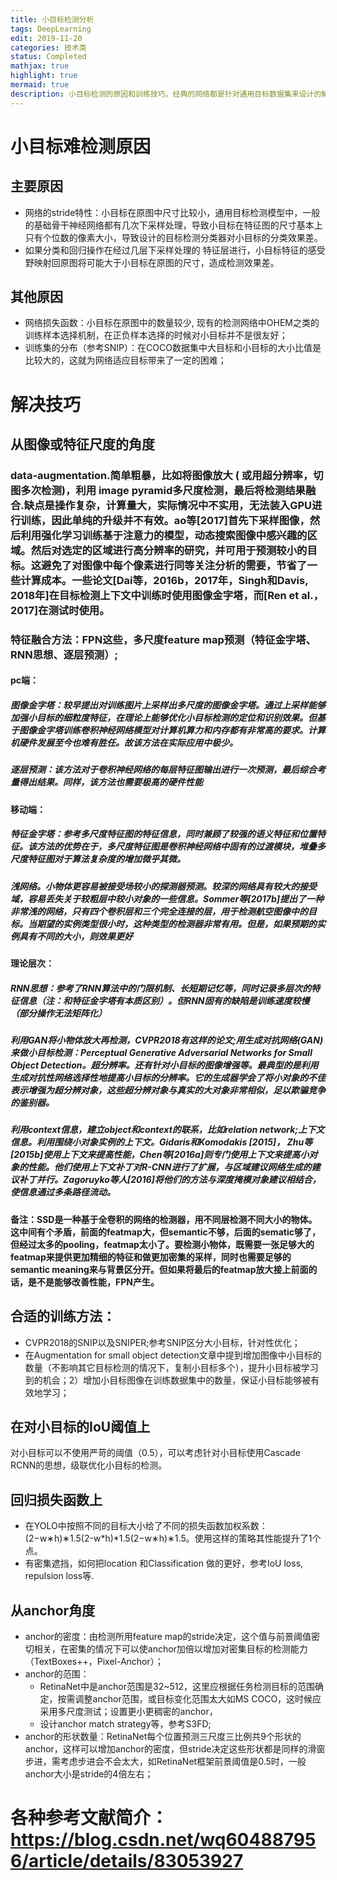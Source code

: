 ```yaml
---
title: 小目标检测分析 
tags: DeepLearning
edit: 2019-11-20
categories: 技术类
status: Completed
mathjax: true
highlight: true
mermaid: true
description: 小目标检测的原因和训练技巧。经典的网络都是针对通用目标数据集来设计的解决方案，因此对于图像中的小目标来说，检测效果不是很理想。
---
```


# 小目标难检测原因
## 主要原因
- 网络的stride特性：小目标在原图中尺寸比较小，通用目标检测模型中，一般的基础骨干神经网络都有几次下采样处理，导致小目标在特征图的尺寸基本上只有个位数的像素大小，导致设计的目标检测分类器对小目标的分类效果差。
- 如果分类和回归操作在经过几层下采样处理的 特征层进行，小目标特征的感受野映射回原图将可能大于小目标在原图的尺寸，造成检测效果差。

## 其他原因
- 网络损失函数：小目标在原图中的数量较少, 现有的检测网络中OHEM之类的训练样本选择机制，在正负样本选择的时候对小目标并不是很友好；
- 训练集的分布（参考SNIP）：在COCO数据集中大目标和小目标的大小比值是比较大的，这就为网络适应目标带来了一定的困难；
 

# 解决技巧

## 从图像或特征尺度的角度
### data-augmentation.简单粗暴，比如将图像放大 ( 或用超分辨率，切图多次检测)，利用 image pyramid多尺度检测，最后将检测结果融合.缺点是操作复杂，计算量大，实际情况中不实用，无法装入GPU进行训练，因此单纯的升级并不有效。ao等[2017]首先下采样图像，然后利用强化学习训练基于注意力的模型，动态搜索图像中感兴趣的区域。然后对选定的区域进行高分辨率的研究，并可用于预测较小的目标。这避免了对图像中每个像素进行同等关注分析的需要，节省了一些计算成本。一些论文[Dai等，2016b，2017年，Singh和Davis, 2018年]在目标检测上下文中训练时使用图像金字塔，而[Ren et al.， 2017]在测试时使用。
### 特征融合方法：FPN这些，多尺度feature map预测（特征金字塔、RNN思想、逐层预测）;
#### pc端：
##### 图像金字塔：较早提出对训练图片上采样出多尺度的图像金字塔。通过上采样能够加强小目标的细粒度特征，在理论上能够优化小目标检测的定位和识别效果。但基于图像金字塔训练卷积神经网络模型对计算机算力和内存都有非常高的要求。计算机硬件发展至今也难有胜任。故该方法在实际应用中极少。
##### 逐层预测：该方法对于卷积神经网络的每层特征图输出进行一次预测，最后综合考量得出结果。同样，该方法也需要极高的硬件性能
#### 移动端：
##### 特征金字塔：参考多尺度特征图的特征信息，同时兼顾了较强的语义特征和位置特征。该方法的优势在于，多尺度特征图是卷积神经网络中固有的过渡模块，堆叠多尺度特征图对于算法复杂度的增加微乎其微。
##### 浅网络。小物体更容易被接受场较小的探测器预测。较深的网络具有较大的接受域，容易丢失关于较粗层中较小对象的一些信息。Sommer等[2017b]提出了一种非常浅的网络，只有四个卷积层和三个完全连接的层，用于检测航空图像中的目标。当期望的实例类型很小时，这种类型的检测器非常有用。但是，如果预期的实例具有不同的大小，则效果更好
#### 理论层次：
##### RNN思想：参考了RNN算法中的门限机制、长短期记忆等，同时记录多层次的特征信息（注：和特征金字塔有本质区别）。但RNN固有的缺陷是训练速度较慢（部分操作无法矩阵化）
##### 利用GAN将小物体放大再检测，CVPR2018有这样的论文;用生成对抗网络(GAN)来做小目标检测：Perceptual Generative Adversarial Networks for Small Object Detection。超分辨率。还有针对小目标的图像增强等。最典型的是利用生成对抗性网络选择性地提高小目标的分辨率。它的生成器学会了将小对象的不佳表示增强为超分辨对象，这些超分辨对象与真实的大对象非常相似，足以欺骗竞争的鉴别器。
##### 利用context信息，建立object和context的联系，比如relation network;上下文信息。利用围绕小对象实例的上下文。Gidaris和Komodakis [2015]， Zhu等[2015b]使用上下文来提高性能，Chen等[2016a]则专门使用上下文来提高小对象的性能。他们使用上下文补丁对R-CNN进行了扩展，与区域建议网络生成的建议补丁并行。Zagoruyko等人[2016]将他们的方法与深度掩模对象建议相结合，使信息通过多条路径流动。
#### 备注：SSD是一种基于全卷积的网络的检测器，用不同层检测不同大小的物体。这中间有个矛盾，前面的featmap大，但semantic不够，后面的sematic够了，但经过太多的pooling，featmap太小了。要检测小物体，既需要一张足够大的featmap来提供更加精细的特征和做更加密集的采样，同时也需要足够的semantic meaning来与背景区分开。但如果将最后的featmap放大接上前面的话，是不是能够改善性能，FPN产生。

## 合适的训练方法：
- CVPR2018的SNIP以及SNIPER;参考SNIP区分大小目标，针对性优化；
- 在Augmentation for small object detection文章中提到增加图像中小目标的数量（不影响其它目标检测的情况下，复制小目标多个），提升小目标被学习到的机会；2）增加小目标图像在训练数据集中的数量，保证小目标能够被有效地学习；

## 在对小目标的IoU阈值上
对小目标可以不使用严苛的阈值（0.5），可以考虑针对小目标使用Cascade RCNN的思想，级联优化小目标的检测。

## 回归损失函数上
- 在YOLO中按照不同的目标大小给了不同的损失函数加权系数：(2−w∗h)∗1.5(2-w*h)*1.5(2−w∗h)∗1.5。使用这样的策略其性能提升了1个点。
- 有密集遮挡，如何把location 和Classification 做的更好，参考IoU loss, repulsion loss等.
## 从anchor角度
+ anchor的密度：由检测所用feature map的stride决定，这个值与前景阈值密切相关，在密集的情况下可以使anchor加倍以增加对密集目标的检测能力（TextBoxes++，Pixel-Anchor）；
+ anchor的范围：
    + RetinaNet中是anchor范围是32~512，这里应根据任务检测目标的范围确定，按需调整anchor范围，或目标变化范围太大如MS COCO，这时候应采用多尺度测试；设置更小更稠密的anchor，
    + 设计anchor match strategy等，参考S3FD;
+ anchor的形状数量：RetinaNet每个位置预测三尺度三比例共9个形状的anchor，这样可以增加anchor的密度，但stride决定这些形状都是同样的滑窗步进，需考虑步进会不会太大，如RetinaNet框架前景阈值是0.5时，一般anchor大小是stride的4倍左右；
 
# 各种参考文献简介：https://blog.csdn.net/wq604887956/article/details/83053927
